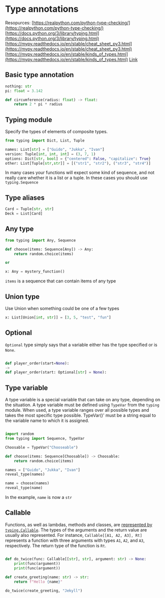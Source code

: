 

# Type annotations
Resopurces:
[https://realpython.com/python-type-checking/](https://realpython.com/python-type-checking/)
[https://docs.python.org/3/library/typing.html](https://docs.python.org/3/library/typing.html)
[https://mypy.readthedocs.io/en/stable/cheat_sheet_py3.html](https://mypy.readthedocs.io/en/stable/cheat_sheet_py3.html)
[https://mypy.readthedocs.io/en/stable/kinds_of_types.html](https://mypy.readthedocs.io/en/stable/kinds_of_types.html)
[Link](https://www.python.org/dev/peps/pep-0526/#id4)

## Basic type annotation
```python
nothing: str
pi: float = 3.142

def circumference(radius: float) -> float:
    return 2 * pi * radius
```

## Typing module
Specify the types of elements of composite types.
```python
from typing import Dict, List, Tuple

names: List[str] = ["Guido", "Jukka", "Ivan"]
version: Tuple[int, int, int] = (3, 7, 1)
options: Dict[str, bool] = {"centered": False, "capitalize": True}
other: List[Tuple[str,str]] = [("str1", "str2"), ("str3", "str4")]
```
In many cases your functions will expect some kind of sequence, and not really care whether it is a list or a tuple. In these cases you should use `typing.Sequence`

## Type aliases
```python
Card = Tuple[str, str]
Deck = List[Card]
```

## Any type
```python
from typing import Any, Sequence

def choose(items: Sequence[Any]) -> Any:
    return random.choice(items)

or

x: Any = mystery_function()
```
`items` is a sequence that can contain items of any type


## Union type
Use Union when something could be one of a few types
```python
x: List[Union[int, str]] = [3, 5, "test", "fun"]
```

## Optional
`Optional` type simply says that a variable either has the type specified or is `None`.
```python

def player_order(start=None):
->
def player_order(start: Optional[str] = None):
```

## Type variable
A type variable is a special variable that can take on any type, depending on the situation. 
A type variable must be defined using `TypeVar` from the `typing` module. 
When used, a type variable ranges over all possible types and takes the most specific type possible.
TypeVar()' must be a string equal to the variable name to which it is assigned.
```python

import random
from typing import Sequence, TypeVar

Choosable = TypeVar("Chooseable")

def choose(items: Sequence[Choosable]) -> Choosable:
    return random.choice(items)

names = ["Guido", "Jukka", "Ivan"]
reveal_type(names)

name = choose(names)
reveal_type(name)
```
In the example, `name` is now a `str`


## Callable
Functions, as well as lambdas, methods and classes, are [represented by  `typing.Callable`](https://mypy.readthedocs.io/en/latest/kinds_of_types.html#callable-types-and-lambdas). The types of the arguments and the return value are usually also represented. For instance, `Callable[[A1, A2, A3], Rt]` represents a function with three arguments with types `A1`, `A2`, and `A3`, respectively. The return type of the function is `Rt`.
```python

def do_twice(func: Callable[[str], str], argument: str) -> None:
    print(func(argument))
    print(func(argument))
 
def create_greeting(name: str) -> str:
    return f"Hello {name}"

do_twice(create_greeting, "Jekyll")

```

<!--stackedit_data:
eyJoaXN0b3J5IjpbLTE1OTY5NTY4OTksLTM3Mjg4NTgxNSwtMj
A0MjYxMTgzOCwxODYyOTA4MTc5LC0yMDIzMjA3NTczLC0zNDk3
ODAzNCwxMjgyMzQyODQxLC0xODUxNDEyNTAwLDE4MTUyOTgwOT
MsLTgzMjg2OTIyMyw3MzA5OTgxMTZdfQ==
-->